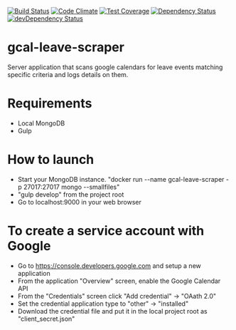 [![Build Status](https://travis-ci.org/atsid/gcal-leave-scraper.svg?branch=master)](https://travis-ci.org/atsid/gcal-leave-scraper)
[![Code Climate](https://codeclimate.com/github/atsid/gcal-leave-scraper/badges/gpa.svg)](https://codeclimate.com/github/atsid/gcal-leave-scraper)
[![Test Coverage](https://codeclimate.com/github/atsid/gcal-leave-scraper/badges/coverage.svg)](https://codeclimate.com/github/atsid/gcal-leave-scraper/coverage)
[![Dependency Status](https://david-dm.org/atsid/gcal-leave-scraper.svg)](https://david-dm.org/atsid/gcal-leave-scraper)
[![devDependency Status](https://david-dm.org/atsid/gcal-leave-scraper/dev-status.svg)](https://david-dm.org/atsid/gcal-leave-scraper#info=devDependencies)

# gcal-leave-scraper
Server application that scans google calendars for leave events matching specific criteria and logs details on them.

# Requirements
* Local MongoDB
* Gulp

# How to launch
* Start your MongoDB instance. "docker run --name gcal-leave-scraper -p 27017:27017 mongo --smallfiles"
* "gulp develop" from the project root
* Go to localhost:9000 in your web browser

# To create a service account with Google
* Go to https://console.developers.google.com and setup a new application
* From the application "Overview" screen, enable the Google Calendar API
* From the "Credentials" screen click "Add credential" -> "OAath 2.0"
* Set the credential application type to "other" -> "installed"
* Download the credential file and put it in the local project root as "client_secret.json"


